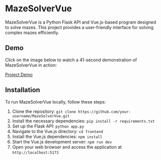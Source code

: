 # MazeSolverVue

MazeSolverVue is a Python Flask API and Vue.js-based program designed to solve mazes. This project provides a user-friendly interface for solving complex mazes efficiently.

## Demo

Click on the image below to watch a 41-second demonstration of MazeSolverVue in action:

[Project Demo](https://vimeo.com/830785310?share=copy)

## Installation

To run MazeSolverVue locally, follow these steps:

1. Clone the repository: `git clone https://github.com/your-username/MazeSolverVue.git`
2. Install the necessary dependencies: `pip install -r requirements.txt`
3. Set up the Flask API: `python app.py`
4. Navigate to the Vue.js directory: `cd frontend`
5. Install the Vue.js dependencies: `npm install`
6. Start the Vue.js development server: `npm run dev`
7. Open your web browser and access the application at `http://localhost:5173`
